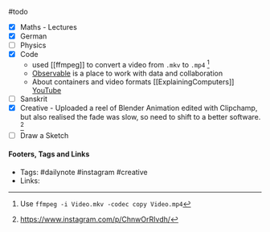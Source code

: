 #todo
- [x] Maths - Lectures
- [x] German
- [ ] Physics
- [x] Code
	- used [[ffmpeg]] to convert a video from `.mkv` to `.mp4` [^1]
	- [Observable](https://observablehq.com/about) is a place to work with data and collaboration
	- About containers and video formats [[ExplainingComputers]] [YouTube](https://www.youtube.com/watch?v=-4NXxY4maYc)
- [ ] Sanskrit
- [x] Creative - Uploaded a reel of Blender Animation edited with Clipchamp, but also realised the fade was slow, so need to shift to a better software. [^2]
- [ ] Draw a Sketch

#### Footers, Tags and Links
- Tags: #dailynote      #instagram #creative
- Links: 

[^1]:  Use `ffmpeg -i Video.mkv -codec copy Video.mp4`
[^2]: https://www.instagram.com/p/ChnwOrRIvdh/